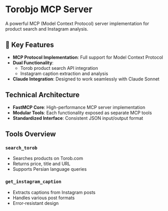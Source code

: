 # Torobjo MCP Server

A powerful MCP (Model Context Protocol) server implementation for product search and Instagram analysis.

## 🚀 Key Features

- **MCP Protocol Implementation**: Full support for Model Context Protocol
- **Dual Functionality**:
  - Torob product search API integration
  - Instagram caption extraction and analysis
- **Claude Integration**: Designed to work seamlessly with Claude Sonnet

## Technical Architecture

- **FastMCP Core**: High-performance MCP server implementation
- **Modular Tools**: Each functionality exposed as separate MCP tools
- **Standardized Interface**: Consistent JSON input/output format

## Tools Overview

### `search_torob`
- Searches products on Torob.com
- Returns price, title and URL
- Supports Persian language queries

### `get_instagram_caption`
- Extracts captions from Instagram posts
- Handles various post formats
- Error-resistant design
